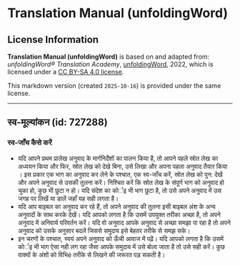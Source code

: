 # Translation Manual (unfoldingWord)

## License Information

**Translation Manual (unfoldingWord)** is based on and adapted from: _unfoldingWord® Translation Academy_, [unfoldingWord](https://unfoldingword.org/utw), 2022, which is licensed under a [CC BY-SA 4.0 license](https://creativecommons.org/licenses/by-sa/4.0/legalcode.en).

This markdown version (created `2025-10-16`) is provided under the same license.



--------------------------------

## स्व-मूल्यांकन (id: 727288)

### स्व\-जाँच कैसे करें

* यदि आपने प्रथम प्रालेख अनुवाद के मार्गनिर्देशों का पालन किया है, तो आपने पहले स्रोत लेख का अध्ययन किया और फिर, स्रोत लेख को देखे बिना, उसे लिखा और अपना पहला अनुवाद तैयार किया । इस प्रकार एक भाग का अनुवाद कर लेने के पश्चात, एक स्व\-जाँच करें, स्रोत लेख को पुन: देखें और अपने अनुवाद से उसकी तुलना करें। निश्चित करें कि स्रोत लेख के संपूर्ण भाग को अनुवाद हो चुका हो, कुछ भी छुटा न हो। यदि संदेश का कोर्इ भी भाग छुटा है, तो उसे अपने अनुवाद में उस जगह पर लिखें या डालें जहाँ यह सही लगता है।
* यदि आप बाइबल का अनुवाद कर रहे हैं, तो अपने अनुवाद की तुलना इसी बाइबल अंश के अन्य अनुवादों के साथ करके देखें। यदि आपको लगता है कि उसमें उपयुक्त तरीका अच्छा है, तो अपने अनुवाद में अनिवार्य परिवर्तन करें। यदि वो अनुवाद आपके अनुवाद से अच्छा समझा पा रहा है तो अपने अनुवाद को उसके अनुसार बदलें जिससे समुदाय इसे बेहतर तरीके से समझ सके।
* इन चरणों के पश्चात, स्वयं अपने अनुवाद को ऊँची आवाज में पढ़ें। यदि आपको लगता है कि उसमें कोर्इ भी भाग ऐसा नही लग रहा जैसा आपके समुदाय में उसे बोला जाता है तो उसे सही करें। कुछ वाक्यों के अंशों को विभिé तरीके से लिखने की जरूरत पड़ सकती है।


